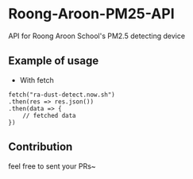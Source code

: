 # Roong-Aroon-PM25-API
API for Roong Aroon School's PM2.5 detecting device 

## Example of usage
- With fetch
```
fetch("ra-dust-detect.now.sh")
.then(res => res.json())
.then(data => {
    // fetched data
})
```

## Contribution
feel free to sent your PRs~
